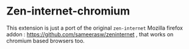 # Zen-internet-chromium

This extension is just a port of the original `zen-internet` Mozilla firefox addon : https://github.com/sameerasw/zeninternet , that works on chromium based browsers too.
